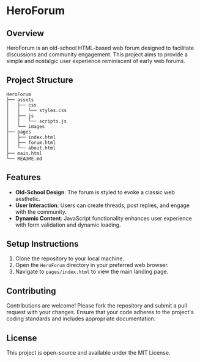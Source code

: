 # HeroForum

## Overview
HeroForum is an old-school HTML-based web forum designed to facilitate discussions and community engagement. This project aims to provide a simple and nostalgic user experience reminiscent of early web forums.

## Project Structure
```
HeroForum
├── assets
│   ├── css
│   │   └── styles.css
│   ├── js
│   │   └── scripts.js
│   └── images
├── pages
│   ├── index.html
│   ├── forum.html
│   └── about.html
├── main.html
└── README.md
```

## Features
- **Old-School Design**: The forum is styled to evoke a classic web aesthetic.
- **User Interaction**: Users can create threads, post replies, and engage with the community.
- **Dynamic Content**: JavaScript functionality enhances user experience with form validation and dynamic loading.

## Setup Instructions
1. Clone the repository to your local machine.
2. Open the `HeroForum` directory in your preferred web browser.
3. Navigate to `pages/index.html` to view the main landing page.

## Contributing
Contributions are welcome! Please fork the repository and submit a pull request with your changes. Ensure that your code adheres to the project's coding standards and includes appropriate documentation.

## License
This project is open-source and available under the MIT License.